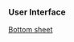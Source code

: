 ### User Interface

[Bottom sheet](https://github.com/osdnk/react-native-reanimated-bottom-sheethttps://github.com/osdnk/react-native-reanimated-bottom-sheet)